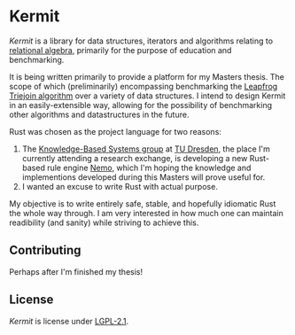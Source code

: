 # Kermit

*Kermit* is a library for data structures, iterators and algorithms relating to [relational algebra](https://en.wikipedia.org/wiki/Relational_algebra), primarily for the purpose of education and benchmarking.

It is being written primarily to provide a platform for my Masters thesis.
The scope of which (preliminarily) encompassing benchmarking the [Leapfrog Triejoin algorithm](https://arxiv.org/abs/1210.0481) over a variety of data structures.
I intend to design Kermit in an easily-extensible way, allowing for the possibility of benchmarking other algorithms and datastructures in the future.

Rust was chosen as the project language for two reasons:
1. The [Knowledge-Based Systems group](https://iccl.inf.tu-dresden.de/web/Wissensbasierte_Systeme/en) at [TU Dresden](https://tu-dresden.de/), the place I'm currently attending a research exchange, is developing a new Rust-based rule engine [Nemo](https://github.com/knowsys/nemo), which I'm hoping the knowledge and implementions developed during this Masters will prove useful for.
2. I wanted an excuse to write Rust with actual purpose.

My objective is to write entirely safe, stable, and hopefully idiomatic Rust the whole way through. I am very interested in how much one can maintain readibility (and sanity) while striving to achieve this.

## Contributing

Perhaps after I'm finished my thesis!

## License

*Kermit* is license under [LGPL-2.1](https://www.gnu.org/licenses/old-licenses/lgpl-2.1.en.html).
